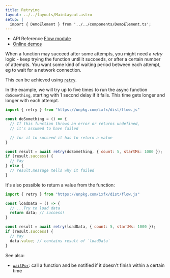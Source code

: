 ```yaml
---
title: Retrying
layout: ../../layouts/MainLayout.astro
setup: |
  import { DemoElement } from '../../components/DemoElement.ts';
---
```



<div class="tip"><ul>
<li>API Reference <a href="https://clinth.github.io/ixfx/modules/Flow.html">Flow module</a></li>
<li><a href="https://clinth.github.io/ixfx-demos/flow/">Online demos</a></li>
</ul></div>

When a function may succeed after some attempts, you might need a _retry_ logic - keep trying the function until it succeeds, or after a certain number of attempts. You want some kind of waiting period between each attempt, eg to wait for a network connection.

This can be achieved using [`retry`](https://clinth.github.io/ixfx/functions/Flow.retry.html).

In the example, we will try up to five times to run the async function `doSomething`, starting with 1 second delay if it fails. This time gets longer and longer with each attempt.

```js
import { retry } from "https://unpkg.com/ixfx/dist/flow.js"

const doSomething = () => {
  // If this function throws an error or returns undefined,
  // it's assumed to have failed

  // for it to succeed it has to return a value
}

const result = await retry(doSomething, { count: 5, startMs: 1000 });
if (result.success) {
  // Yay
} else {
  // result.message tells why it failed
}
```

It's also possible to return a value from the function:
```js
import { retry } from "https://unpkg.com/ixfx/dist/flow.js"

const loadData = () => {
  // ...Try to load data
  return data; // success!
}

const result = await retry(loadData, { count: 5, startMs: 1000 });
if (result.success) {
  // Yay
  data.value; // contains result of `loadData`
} 
```

See also:
* [`waitFor`](https://clinth.github.io/ixfx/functions/Flow.waitFor.html): call a function and be notified if it doesn't finish within a certain time